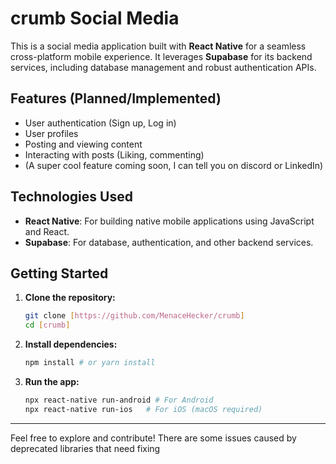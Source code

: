 # crumb Social Media 

This is a social media application built with **React Native** for a seamless cross-platform mobile experience. It leverages **Supabase** for its backend services, including database management and robust authentication APIs.

## Features (Planned/Implemented)

* User authentication (Sign up, Log in)
* User profiles
* Posting and viewing content
* Interacting with posts (Liking, commenting)
* (A super cool feature coming soon, I can tell you on discord or LinkedIn)

## Technologies Used

* **React Native**: For building native mobile applications using JavaScript and React.
* **Supabase**: For database, authentication, and other backend services.

## Getting Started

1.  **Clone the repository:**
    ```bash
    git clone [https://github.com/MenaceHecker/crumb]
    cd [crumb]
    ```
2.  **Install dependencies:**
    ```bash
    npm install # or yarn install
    ```

3.  **Run the app:**
    ```bash
    npx react-native run-android # For Android
    npx react-native run-ios   # For iOS (macOS required)
    ```

---

Feel free to explore and contribute! There are some issues caused by deprecated libraries that need fixing 